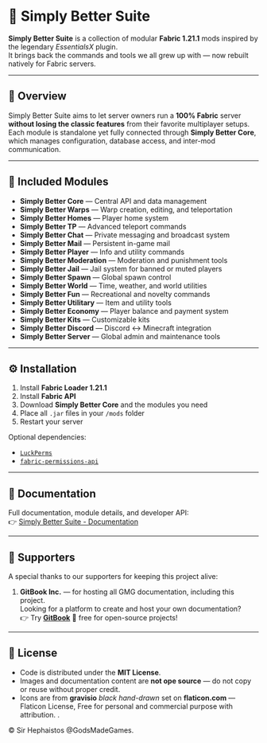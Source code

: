 # 🧩 Simply Better Suite

**Simply Better Suite** is a collection of modular **Fabric 1.21.1** mods inspired by the legendary *EssentialsX* plugin.  
It brings back the commands and tools we all grew up with — now rebuilt natively for Fabric servers.

---

## 🚀 Overview

Simply Better Suite aims to let server owners run a **100% Fabric** server **without losing the classic features** from their favorite multiplayer setups.  
Each module is standalone yet fully connected through **Simply Better Core**, which manages configuration, database access, and inter-mod communication.

---

## 🧱 Included Modules

- **Simply Better Core** — Central API and data management
- **Simply Better Warps** — Warp creation, editing, and teleportation
- **Simply Better Homes** — Player home system
- **Simply Better TP** — Advanced teleport commands
- **Simply Better Chat** — Private messaging and broadcast system
- **Simply Better Mail** — Persistent in-game mail
- **Simply Better Player** — Info and utility commands
- **Simply Better Moderation** — Moderation and punishment tools
- **Simply Better Jail** — Jail system for banned or muted players
- **Simply Better Spawn** — Global spawn control
- **Simply Better World** — Time, weather, and world utilities
- **Simply Better Fun** — Recreational and novelty commands
- **Simply Better Utilitary** — Item and utility tools
- **Simply Better Economy** — Player balance and payment system
- **Simply Better Kits** — Customizable kits
- **Simply Better Discord** — Discord ↔ Minecraft integration
- **Simply Better Server** — Global admin and maintenance tools

---

## ⚙️ Installation

1. Install **Fabric Loader 1.21.1**
2. Install **Fabric API**
3. Download **Simply Better Core** and the modules you need
4. Place all `.jar` files in your `/mods` folder
5. Restart your server

Optional dependencies:
- [`LuckPerms`](https://modrinth.com/mod/luckperms)
- [`fabric-permissions-api`](https://modrinth.com/mod/fabric-permissions-api)

---

## 📘 Documentation

Full documentation, module details, and developer API:  
👉 [Simply Better Suite - Documentation](https://docs-sbs.godsmg.com)

---

## 🤝 Supporters

A special thanks to our supporters for keeping this project alive:

1. **GitBook Inc.** — for hosting all GMG documentation, including this project.  
   Looking for a platform to create and host your own documentation?  
   👉 Try **[GitBook](https://www.gitbook.com)** 🥁 free for open-source projects!

---

## 📜 License

- Code is distributed under the **MIT License**.
- Images and documentation content are **not ope source** — do not copy or reuse without proper credit.
- Icons are from **gravisio** *black hand-drawn* set on **flaticon.com** — Flaticon License, Free for personal and commercial purpose with attribution. .

© Sir Hephaistos @GodsMadeGames.
